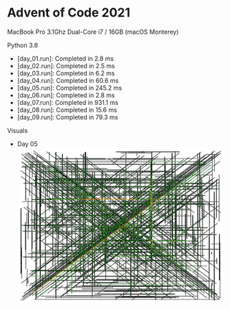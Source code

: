 # Advent of Code 2021

MacBook Pro 3.1Ghz Dual-Core i7 / 16GB (macOS Monterey)

Python 3.8

- [day_01.run]: Completed in 2.8 ms
- [day_02.run]: Completed in 2.5 ms
- [day_03.run]: Completed in 6.2 ms
- [day_04.run]: Completed in 60.6 ms
- [day_05.run]: Completed in 245.2 ms
- [day_06.run]: Completed in 2.8 ms
- [day_07.run]: Completed in 931.1 ms
- [day_08.run]: Completed in 15.6 ms
- [day_09.run]: Completed in 79.3 ms

Visuals
- Day 05
![](visuals/day_05.png)